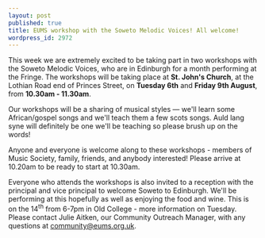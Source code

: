 ```yaml
---
layout: post
published: true
title: EUMS workshop with the Soweto Melodic Voices! All welcome!
wordpress_id: 2972
---
```


This week we are extremely excited to be taking part in two workshops with the Soweto Melodic Voices, who are in Edinburgh for a month performing at the Fringe. The workshops will be taking place at **St. John's Church**, at the Lothian Road end of Princes Street, on **Tuesday 6th** and **Friday 9th August**, from **10.30am - 11.30am**.

Our workshops will be a sharing of musical styles &mdash; we'll learn some African/gospel songs and we'll teach them a few scots songs. Auld lang syne will definitely be one we'll be teaching so please brush up on the words!

Anyone and everyone is welcome along to these workshops - members of Music Society, family, friends, and anybody interested! Please arrive at 10.20am to be ready to start at 10.30am.

Everyone who attends the workshops is also invited to a reception with the principal and vice principal to welcome Soweto to Edinburgh. We'll be performing at this hopefully as well as enjoying the food and wine. This is on the 14<sup>th</sup> from 6-7pm in Old College - more information on Tuesday. Please contact Julie Aitken, our Community Outreach Manager, with any questions at community@eums.org.uk.
